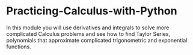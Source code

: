 # Practicing-Calculus-with-Python
In this module you will use derivatives and integrals to solve more complicated Calculus problems and see how to find Taylor Series, polynomials that approximate complicated trigonometric and exponential functions.
